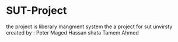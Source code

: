 # SUT-Project
the project is liberary mangment system 
the a project for sut unvirsty
created by :
  Peter Maged
  Hassan shata 
  Tamem Ahmed
